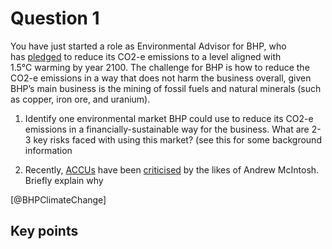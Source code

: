 # Question 1
You have just started a role as Environmental Advisor for BHP, who has [pledged](https://www.bhp.com/sustainability/climate-change/) to reduce its CO2-e emissions to a level aligned with 1.5°C warming by year 2100. The challenge for BHP is how to reduce the CO2-e emissions in a way that does not harm the business overall, given BHP’s main business is the mining of fossil fuels and natural minerals (such as copper, iron ore, and uranium). 

1.  Identify one environmental market BHP could use to reduce its CO2-e emissions in a financially-sustainable way for the business. What are 2-3 key risks faced with using this market? (see this for some background information​
    
2.  Recently, [ACCUs](Australian-carbon-credit-units.md) have been [criticised](https://www.theguardian.com/environment/2022/mar/23/australias-carbon-credit-scheme-largely-a-sham-says-whistleblower-who-tried-to-rein-it-in) by the likes of Andrew McIntosh. Briefly explain why

[@BHPClimateChange] 

## Key points
